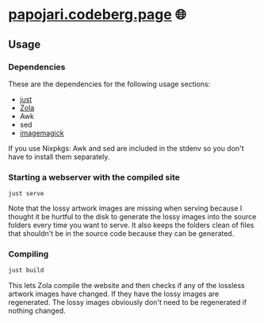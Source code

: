 # [papojari.codeberg.page](https://papojari.codeberg.page) 🌐️

## Usage

### Dependencies

These are the dependencies for the following usage sections:
- [just](https://github.com/casey/just)
- [Zola](https://www.getzola.org/)
- Awk
- sed
- [imagemagick](https://imagemagick.org/index.php)

If you use Nixpkgs: Awk and sed are included in the stdenv so you don't have to install them separately.

### Starting a webserver with the compiled site

```
just serve
```
Note that the lossy artwork images are missing when serving because I thought it be hurtful to the disk to generate the lossy images into the source folders every time you want to serve. It also keeps the folders clean of files that shouldn't be in the source code because they can be generated.

### Compiling

```bash
just build
```

This lets Zola compile the website and then checks if any of the lossless artwork images have changed. If they have the lossy images are regenerated. The lossy images obviously don't need to be regenerated if nothing changed.
